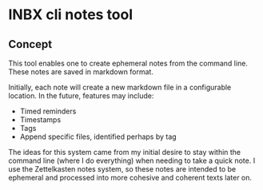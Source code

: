 # INBX cli notes tool

## Concept
This tool enables one to create ephemeral notes from the command line. These notes are saved in markdown format. 

Initially, each note will create a new markdown file in a configurable location. In the future, features may include:
- Timed reminders
- Timestamps
- Tags
- Append specific files, identified perhaps by tag

The ideas for this system came from my initial desire to stay within the command line (where I do everything) when needing to take a quick note.
I use the Zettelkasten notes system, so these notes are intended to be ephemeral and processed into more cohesive and coherent texts later on.
